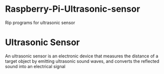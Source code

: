 # Raspberry-Pi-Ultrasonic-sensor
Rip programs for ultrasonic sensor 

# Ultrasonic Sensor
An ultrasonic sensor is an electronic device that measures the distance of a target object by emitting ultrasonic sound waves, and converts the reflected sound into an electrical signal
